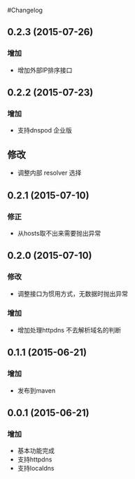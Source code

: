 #Changelog

## 0.2.3 (2015-07-26)

### 增加
* 增加外部IP排序接口

## 0.2.2 (2015-07-23)

### 增加
* 支持dnspod 企业版

## 修改
* 调整内部 resolver 选择

## 0.2.1 (2015-07-10)

### 修正
* 从hosts取不出来需要抛出异常

## 0.2.0 (2015-07-10)

### 修改
* 调整接口为惯用方式，无数据时抛出异常

### 增加
* 增加处理httpdns 不去解析域名的判断

## 0.1.1 (2015-06-21)

### 增加
* 发布到maven

## 0.0.1 (2015-06-21)

### 增加
* 基本功能完成
* 支持httpdns
* 支持localdns

